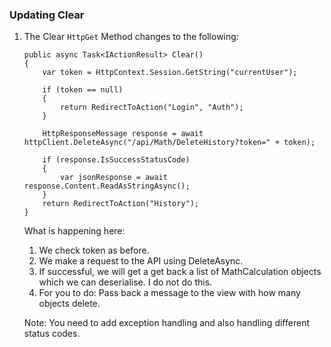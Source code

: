 ### Updating Clear

1. The Clear `HttpGet` Method changes to the following:
    ```
    public async Task<IActionResult> Clear()
    {
        var token = HttpContext.Session.GetString("currentUser");

        if (token == null)
        {
            return RedirectToAction("Login", "Auth");
        }

        HttpResponseMessage response = await httpClient.DeleteAsync("/api/Math/DeleteHistory?token=" + token);

        if (response.IsSuccessStatusCode)
        {
            var jsonResponse = await response.Content.ReadAsStringAsync();
        }
        return RedirectToAction("History");
    }
    ```

    What is happening here: 
    1. We check token as before.
    1. We make a request to the API using DeleteAsync.
    1. If successful, we will get a get back a list of MathCalculation objects which we can deserialise. I do not do this.
    1. For you to do: Pass back a message to the view with how many objects delete.

    Note: You need to add exception handling and also handling different status codes.